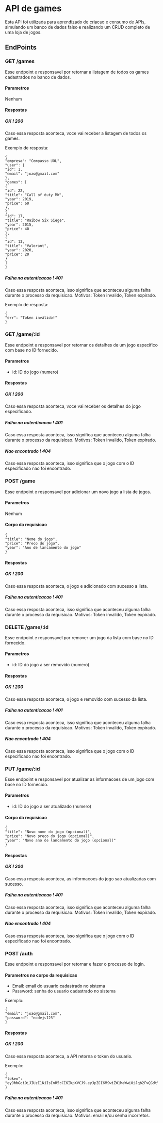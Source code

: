 # API de games

Esta API foi utilizada para aprendizado de criacao e consumo de APIs, simulando um banco de dados falso e realizando um CRUD completo de uma loja de jogos.

## EndPoints

### GET /games

Esse endpoint e responsavel por retornar a listagem de todos os games cadastrados no banco de dados.

#### Parametros

Nenhum

#### Respostas

##### OK ! 200

Caso essa resposta aconteca, voce vai receber a listagem de todos os games.

Exemplo de resposta:

```
{
"empresa": "Compasso UOL",
"user": {
"id": 1,
"email": "joao@gmail.com"
},
"games": [
{
"id": 22,
"title": "Call of duty MW",
"year": 2019,
"price": 60
},
{
"id": 17,
"title": "Raibow Six Siege",
"year": 2015,
"price": 40
},
{
"id": 13,
"title": "Valorant",
"year": 2020,
"price": 20
}
]
}
```

##### Falha na autenticacao ! 401

Caso essa resposta aconteca, isso significa que aconteceu alguma falha durante o processo da requisicao. Motivos: Token invalido, Token expirado.

Exemplo de resposta:

```
{
"err": "Token inválido!"
}
```

### GET /game/:id

Esse endpoint e responsavel por retornar os detalhes de um jogo especifico com base no ID fornecido.

#### Parametros

- id: ID do jogo (numero)

#### Respostas

##### OK ! 200

Caso essa resposta aconteca, voce vai receber os detalhes do jogo especificado.

##### Falha na autenticacao ! 401

Caso essa resposta aconteca, isso significa que aconteceu alguma falha durante o processo da requisicao. Motivos: Token invalido, Token expirado.

##### Nao encontrado ! 404

Caso essa resposta aconteca, isso significa que o jogo com o ID especificado nao foi encontrado.

### POST /game

Esse endpoint e responsavel por adicionar um novo jogo a lista de jogos.

#### Parametros

Nenhum

#### Corpo da requisicao

```
{
"title": "Nome do jogo",
"price": "Preco do jogo",
"year": "Ano de lancamento do jogo"
}
```

#### Respostas

##### OK ! 200

Caso essa resposta aconteca, o jogo e adicionado com sucesso a lista.

##### Falha na autenticacao ! 401

Caso essa resposta aconteca, isso significa que aconteceu alguma falha durante o processo da requisicao. Motivos: Token invalido, Token expirado.

### DELETE /game/:id

Esse endpoint e responsavel por remover um jogo da lista com base no ID fornecido.

#### Parametros

- id: ID do jogo a ser removido (numero)

#### Respostas

##### OK ! 200

Caso essa resposta aconteca, o jogo e removido com sucesso da lista.

##### Falha na autenticacao ! 401

Caso essa resposta aconteca, isso significa que aconteceu alguma falha durante o processo da requisicao. Motivos: Token invalido, Token expirado.

##### Nao encontrado ! 404

Caso essa resposta aconteca, isso significa que o jogo com o ID especificado nao foi encontrado.

### PUT /game/:id

Esse endpoint e responsavel por atualizar as informacoes de um jogo com base no ID fornecido.

#### Parametros

- id: ID do jogo a ser atualizado (numero)

#### Corpo da requisicao
```
{
"title": "Novo nome do jogo (opcional)",
"price": "Novo preco do jogo (opcional)",
"year": "Novo ano de lancamento do jogo (opcional)"
}
```

#### Respostas

##### OK ! 200

Caso essa resposta aconteca, as informacoes do jogo sao atualizadas com sucesso.

##### Falha na autenticacao ! 401

Caso essa resposta aconteca, isso significa que aconteceu alguma falha durante o processo da requisicao. Motivos: Token invalido, Token expirado.

##### Nao encontrado ! 404

Caso essa resposta aconteca, isso significa que o jogo com o ID especificado nao foi encontrado.

### POST /auth

Esse endpoint e responsavel por retornar e fazer o processo de login.

#### Parametros no corpo da requisicao

- Email: email do usuario cadastrado no sistema
- Password: senha do usuario cadastrado no sistema

Exemplo:
```
{
"email": "joao@gmail.com",
"password": "nodejs123"
}
```

#### Respostas

##### OK ! 200

Caso essa resposta aconteca, a API retorna o token do usuario.

Exemplo:

```
{
"token": "eyJhbGciOiJIUzI1NiIsInR5cCI6IkpXVCJ9.eyJpZCI6MSwiZW1haWwiOiJqb2FvQGdtYWlsLmNvbSIsImlhdCI6MTcxNjU1NTc3NCwiZXhwIjoxNzE2NzI4NTc0fQ.hgTkFtqYIhWn0V7tm6yhSQKFoVspluusUHaDk5XHP88"
}
```

##### Falha na autenticacao ! 401

Caso essa resposta aconteca, isso significa que aconteceu alguma falha durante o processo da requisicao. Motivos: email e/ou senha incorretos.

